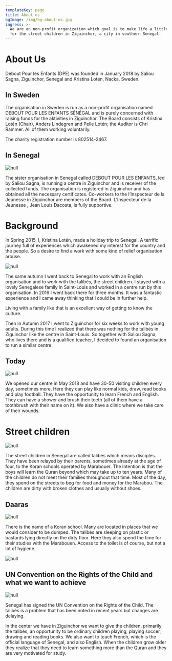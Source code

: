 ```yaml
---
templateKey: page
title: About us
bgImage: /img/bg-about-us.jpg
ingress: >-
  We are an non-profit organization which goal is to make life a little better
  for the street children in Ziguinchor, a city in southern Senegal.
---
```

# About Us

Debout Pour les Enfants (DPE) was founded in January 2018 by Saliou Sagna, Ziguinchor, Senegal and Kristina Lotén, Nacka, Sweden.

## In Sweden

The organisation in Sweden is run as a non-profit organisation named DEBOUT POUR LES ENFANTS SÉNÉGAL and is purely concerned with raising funds for the aktivities in Ziguinchor. The Board consists of Kristina Lotén (Chair), Anders Lindegren and Pelle Lotén; the Auditor is Chri Rammer. All of them working voluntarily.

The charity registration number is 802514-2467.

## In Senegal

![null](/img/om-oss-4.jpg)

The sister organisation in Senegal called DEBOUT POUR LES ENFANTS, led by Saliou Sagna, is running a centre in Ziguinchor and is receiver of the collected funds. The organisation is registered in Ziguinchor and has obtained all the necessary certificates. Co-workers to the l’Inspecteur de la Jeunesse  in Ziguinchor are members of the Board. L’Inspecteur de la Jeunesse , Jean Louis Dacosta, is fully supportive.

# Background

In Spring 2015, I, Kristina Lotén, made a holiday trip to Senegal. A terrific journey full of experiences which awakened my interest for the country and the people. So a desire to find a work with some kind of relief organisation arouse.

![null](/img/om-oss-6.jpg)

The same autumn I went back to Senegal to work with an English organisation and to work with the talibés, the street children. I stayed with a lovely Senegalese family in Saint-Louis and worked in a centre run by this organisation. In 2016 I went back there for three months. It was a fantastic experience and I came away thinking that I could be in further help.

Living with a family like that is an excellent way of getting to know the culture.

Then in Autumn 2017 I went to Ziguinchor for six weeks to work with young adults. During this time I realized that there was nothing for the talibés in Ziguinchor like the centre in Saint-Louis. So together with Saliou Sagna, who lives there and is a qualified teacher, I decided to found an organisation to run a similar centre.

## Today

![null](/img/om-oss-24.jpg)

We opened our centre in May 2018 and have 30-50 visiting children every day, sometimes more. Here they can play like normal kids, draw, read books and play football. They have the opportunity to learn French and English. They can have a shower and brush their teeth (all of them have a toothbrush with their name on it). We also have a clinic where we take care of their wounds.

# Street children

![null](/img/om-oss-23.jpg)

The street children in Senegal are called talibés which means disciples. They have been relayed by their parents, sometimes already at the age of four, to the Koran schools operated by Marabouer. The intention is that the boys will learn the Quran beyond which may take up to ten years. Many of the children do not meet their families throughout that time. Most of the day, they spend on the streets to beg for food and money for the Marabou. The children are dirty with broken clothes and usually without shoes.

## Daaras

![null](/img/darras-1.jpg)

There is the name of a Koran school. Many are located in places that we would consider to be dumped. The talibés are sleeping on plastic or bastards lying directly on the dirty floor. Here they also spend the time for their studies with the Marabouen. Access to the toilet is of course, but not a lot of hygiene.

![null](/img/darras-2.jpg)

## UN Convention on the Rights of the Child and what we want to achieve

![null](/img/bg-about-senegal.jpg)

Senegal has signed the UN Convention on the Rights of the Child. The talibés is a problem that has been noted in recent years but changes are delaying.

In the center we have in Ziguinchor we want to give the children, primarily the talibés, an opportunity to be ordinary children playing, playing soccer, drawing and reading books. We also want to teach French, which is the official language of Senegal, and also English. When the children grow older they realize that they need to learn something more than the Quran and they are very motivated for study.
